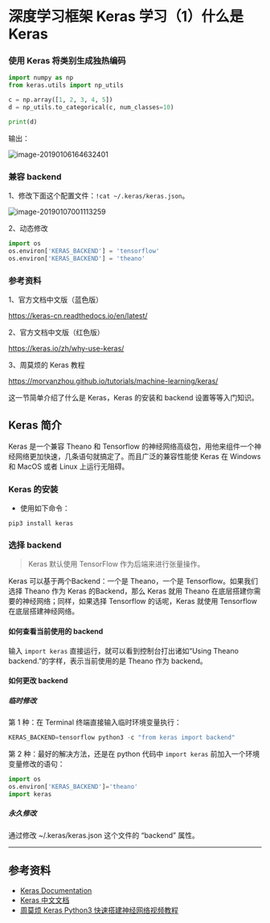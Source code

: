 
# 深度学习框架 Keras 学习（1）什么是 Keras

### 使用 Keras 将类别生成独热编码

```python
import numpy as np
from keras.utils import np_utils

c = np.array([1, 2, 3, 4, 5])
d = np_utils.to_categorical(c, num_classes=10)

print(d)
```

输出：

![image-20190106164632401](https://ws3.sinaimg.cn/large/006tNc79ly1fywyl02zv8j315a0by0uc.jpg)

### 兼容 backend

1、修改下面这个配置文件：`!cat ~/.keras/keras.json`。

![image-20190107001113259](https://ws2.sinaimg.cn/large/006tNc79ly1fyxbfpfks9j30q207ydhk.jpg)

2、动态修改

```python
import os
os.environ['KERAS_BACKEND'] = 'tensorflow'
os.environ['KERAS_BACKEND'] = 'theano'
```

### 参考资料

1、官方文档中文版（蓝色版）

https://keras-cn.readthedocs.io/en/latest/

2、官方文档中文版（红色版）

https://keras.io/zh/why-use-keras/

3、周莫烦的 Keras 教程

https://morvanzhou.github.io/tutorials/machine-learning/keras/

这一节简单介绍了什么是 Keras，Keras 的安装和 backend 设置等等入门知识。


##  Keras 简介

Keras 是一个兼容 Theano 和 Tensorflow 的神经网络高级包，用他来组件一个神经网络更加快速，几条语句就搞定了。而且广泛的兼容性能使 Keras 在 Windows 和 MacOS 或者 Linux 上运行无阻碍。

### Keras 的安装

+ 使用如下命令：

```
pip3 install keras
```

### 选择 backend

> Keras 默认使用 TensorFlow 作为后端来进行张量操作。

Keras 可以基于两个Backend：一个是 Theano，一个是 Tensorflow。如果我们选择 Theano 作为 Keras 的Backend，那么 Keras 就用 Theano 在底层搭建你需要的神经网络；同样，如果选择 Tensorflow 的话呢，Keras 就使用 Tensorflow 在底层搭建神经网络。

#### 如何查看当前使用的 backend

输入 `import keras` 直接运行，就可以看到控制台打出诸如“Using Theano backend.”的字样，表示当前使用的是  Theano 作为 backend。

#### 如何更改 backend

##### 临时修改

第 1 种：在 Terminal 终端直接输入临时环境变量执行：

```python
KERAS_BACKEND=tensorflow python3 -c "from keras import backend"
```

第 2 种：最好的解决方法，还是在 python 代码中 `import keras` 前加入一个环境变量修改的语句：

```python
import os
os.environ['KERAS_BACKEND']='theano'
import keras
```

##### 永久修改

通过修改 ~/.keras/keras.json 这个文件的 “backend” 属性。

---

## 参考资料

+ [Keras Documentation](https://keras.io/)
+ [Keras 中文文档](https://keras-cn.readthedocs.io/en/latest/)
+ [周莫烦 Keras Python3 快速搭建神经网络视频教程](https://morvanzhou.github.io/tutorials/machine-learning/keras/)